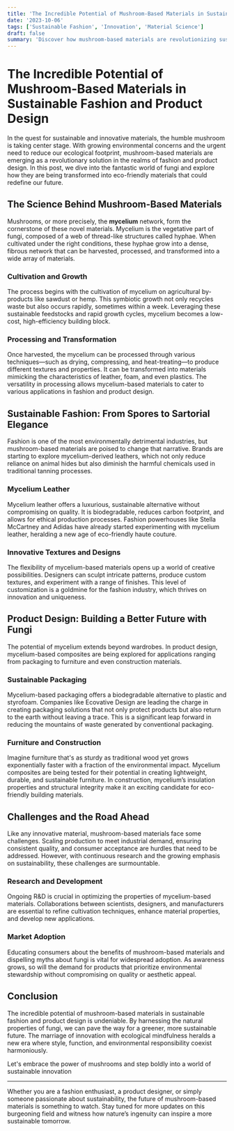 ```yaml
---
title: 'The Incredible Potential of Mushroom-Based Materials in Sustainable Fashion and Product Design'
date: '2023-10-06'
tags: ['Sustainable Fashion', 'Innovation', 'Material Science']
draft: false
summary: 'Discover how mushroom-based materials are revolutionizing sustainable fashion and product design with their eco-friendly, versatile, and durable properties.'
---
```


# The Incredible Potential of Mushroom-Based Materials in Sustainable Fashion and Product Design

In the quest for sustainable and innovative materials, the humble mushroom is taking center stage. With growing environmental concerns and the urgent need to reduce our ecological footprint, mushroom-based materials are emerging as a revolutionary solution in the realms of fashion and product design. In this post, we dive into the fantastic world of fungi and explore how they are being transformed into eco-friendly materials that could redefine our future.

## The Science Behind Mushroom-Based Materials

Mushrooms, or more precisely, the **mycelium** network, form the cornerstone of these novel materials. Mycelium is the vegetative part of fungi, composed of a web of thread-like structures called hyphae. When cultivated under the right conditions, these hyphae grow into a dense, fibrous network that can be harvested, processed, and transformed into a wide array of materials.

### Cultivation and Growth

The process begins with the cultivation of mycelium on agricultural by-products like sawdust or hemp. This symbiotic growth not only recycles waste but also occurs rapidly, sometimes within a week. Leveraging these sustainable feedstocks and rapid growth cycles, mycelium becomes a low-cost, high-efficiency building block.

### Processing and Transformation

Once harvested, the mycelium can be processed through various techniques—such as drying, compressing, and heat-treating—to produce different textures and properties. It can be transformed into materials mimicking the characteristics of leather, foam, and even plastics. The versatility in processing allows mycelium-based materials to cater to various applications in fashion and product design.

## Sustainable Fashion: From Spores to Sartorial Elegance

Fashion is one of the most environmentally detrimental industries, but mushroom-based materials are poised to change that narrative. Brands are starting to explore mycelium-derived leathers, which not only reduce reliance on animal hides but also diminish the harmful chemicals used in traditional tanning processes.

### Mycelium Leather

Mycelium leather offers a luxurious, sustainable alternative without compromising on quality. It is biodegradable, reduces carbon footprint, and allows for ethical production processes. Fashion powerhouses like Stella McCartney and Adidas have already started experimenting with mycelium leather, heralding a new age of eco-friendly haute couture.

### Innovative Textures and Designs

The flexibility of mycelium-based materials opens up a world of creative possibilities. Designers can sculpt intricate patterns, produce custom textures, and experiment with a range of finishes. This level of customization is a goldmine for the fashion industry, which thrives on innovation and uniqueness.

## Product Design: Building a Better Future with Fungi

The potential of mycelium extends beyond wardrobes. In product design, mycelium-based composites are being explored for applications ranging from packaging to furniture and even construction materials.

### Sustainable Packaging

Mycelium-based packaging offers a biodegradable alternative to plastic and styrofoam. Companies like Ecovative Design are leading the charge in creating packaging solutions that not only protect products but also return to the earth without leaving a trace. This is a significant leap forward in reducing the mountains of waste generated by conventional packaging.

### Furniture and Construction

Imagine furniture that's as sturdy as traditional wood yet grows exponentially faster with a fraction of the environmental impact. Mycelium composites are being tested for their potential in creating lightweight, durable, and sustainable furniture. In construction, mycelium’s insulation properties and structural integrity make it an exciting candidate for eco-friendly building materials.

## Challenges and the Road Ahead

Like any innovative material, mushroom-based materials face some challenges. Scaling production to meet industrial demand, ensuring consistent quality, and consumer acceptance are hurdles that need to be addressed. However, with continuous research and the growing emphasis on sustainability, these challenges are surmountable.

### Research and Development

Ongoing R&D is crucial in optimizing the properties of mycelium-based materials. Collaborations between scientists, designers, and manufacturers are essential to refine cultivation techniques, enhance material properties, and develop new applications.

### Market Adoption

Educating consumers about the benefits of mushroom-based materials and dispelling myths about fungi is vital for widespread adoption. As awareness grows, so will the demand for products that prioritize environmental stewardship without compromising on quality or aesthetic appeal.

## Conclusion

The incredible potential of mushroom-based materials in sustainable fashion and product design is undeniable. By harnessing the natural properties of fungi, we can pave the way for a greener, more sustainable future. The marriage of innovation with ecological mindfulness heralds a new era where style, function, and environmental responsibility coexist harmoniously.

Let's embrace the power of mushrooms and step boldly into a world of sustainable innovation

---

Whether you are a fashion enthusiast, a product designer, or simply someone passionate about sustainability, the future of mushroom-based materials is something to watch. Stay tuned for more updates on this burgeoning field and witness how nature’s ingenuity can inspire a more sustainable tomorrow.